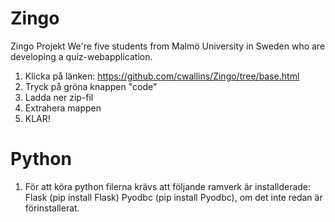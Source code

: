 # Zingo
Zingo Projekt 
We're five students from Malmö University in Sweden who are developing a quiz-webapplication. 

1. Klicka på länken: https://github.com/cwallins/Zingo/tree/base.html
2. Tryck på gröna knappen "code"
3. Ladda ner zip-fil
4. Extrahera mappen 
5. KLAR! 

# Python

1. För att köra python filerna krävs att följande ramverk är installderade:
    Flask (pip install Flask)
    Pyodbc (pip install Pyodbc), om det inte redan är förinstallerat.     
